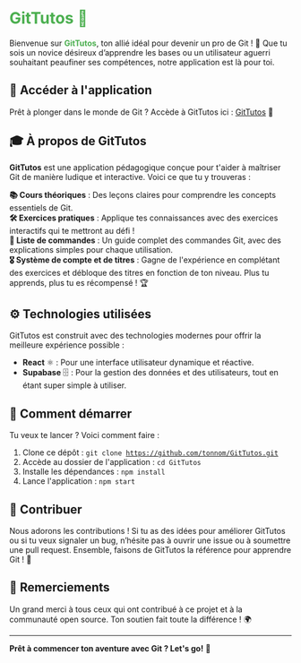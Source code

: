 # <span style="color: #4CAF50;">GitTutos 🌟</span>

Bienvenue sur **<span style="color: #4CAF50;">GitTutos</span>**, ton allié idéal pour devenir un pro de Git ! 🚀 Que tu sois un novice désireux d’apprendre les bases ou un utilisateur aguerri souhaitant peaufiner ses compétences, notre application est là pour toi.

## 📍 Accéder à l'application

Prêt à plonger dans le monde de Git ? Accède à GitTutos ici : [GitTutos](https://soullikeplayer.github.io/GitTutos) 🎉

## 🎓 À propos de GitTutos

**GitTutos** est une application pédagogique conçue pour t'aider à maîtriser Git de manière ludique et interactive. Voici ce que tu y trouveras :

<ul style="list-style-type: none; padding: 0;">
    <li><strong>📚 Cours théoriques</strong> : Des leçons claires pour comprendre les concepts essentiels de Git.</li>
    <li><strong>🛠️ Exercices pratiques</strong> : Applique tes connaissances avec des exercices interactifs qui te mettront au défi !</li>
    <li><strong>📜 Liste de commandes</strong> : Un guide complet des commandes Git, avec des explications simples pour chaque utilisation.</li>
    <li><strong>🎖️ Système de compte et de titres</strong> : Gagne de l'expérience en complétant des exercices et débloque des titres en fonction de ton niveau. Plus tu apprends, plus tu es récompensé ! 🏆</li>
</ul>

## ⚙️ Technologies utilisées

GitTutos est construit avec des technologies modernes pour offrir la meilleure expérience possible :

- **React** ⚛️ : Pour une interface utilisateur dynamique et réactive.
- **Supabase** 🗄️ : Pour la gestion des données et des utilisateurs, tout en étant super simple à utiliser.

## 🚀 Comment démarrer

Tu veux te lancer ? Voici comment faire :

1. Clone ce dépôt :
    <code>git clone https://github.com/tonnom/GitTutos.git</code>
3. Accède au dossier de l'application :
   <code>cd GitTutos</code>
4. Installe les dépendances :
   <code>npm install</code>
5. Lance l'application :
   <code>npm start</code>

## 📝 Contribuer

Nous adorons les contributions ! Si tu as des idées pour améliorer GitTutos ou si tu veux signaler un bug, n’hésite pas à ouvrir une issue ou à soumettre une pull request. Ensemble, faisons de GitTutos la référence pour apprendre Git ! 🤝

## 🎉 Remerciements

Un grand merci à tous ceux qui ont contribué à ce projet et à la communauté open source. Ton soutien fait toute la différence ! 🌍

---

**Prêt à commencer ton aventure avec Git ? Let's go!** 💪
